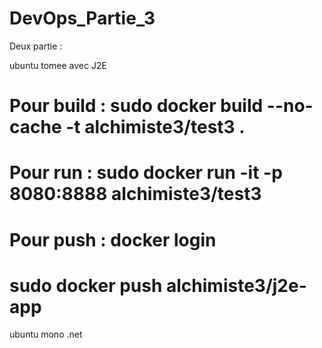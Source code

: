 # DevOps_Partie_3


Deux partie :

ubuntu tomee avec J2E

# Pour build  : sudo docker build --no-cache -t alchimiste3/test3 .
# Pour run  : sudo docker run -it -p 8080:8888 alchimiste3/test3
# Pour push  : docker login
#			sudo docker push alchimiste3/j2e-app


ubuntu mono .net